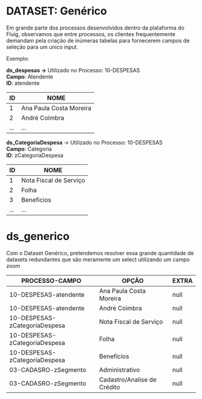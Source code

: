 
# DATASET: Genérico

Em grande parte dos processos desenvolvidos dentro da plataforma do Fluig, observamos que entre processos, os clientes frequentemente demandam pela criação de inúmeras tabelas para fornecerem campos de seleção para um unico input.

Exemplo:

**ds_despesas →** Utilizado no Processo: 10-DESPESAS <br/>
**Campo**: Atendente <br/>
**ID**: atendente


|    ID    |   NOME   |
|----------|----------|
| 1  | Ana Paula Costa Moreira  |
| 2  | André Coimbra  |
| ...  | ...  |


**ds_CategoriaDespesa** → Utilizado no Processo: 10-DESPESAS <br/>
**Campo**: Categoria <br/>
**ID**: zCategoriaDespesa


|    ID    |   NOME   |
|----------|----------|
| 1  | Nota Fiscal de Serviço  |
| 2  | Folha  |
| 3  | Beneficios  |
| ...  | ...  |

# ds_generico

Com o Dataset Genérico, pretendemos resolver essa grande quantidade de datasets redundantes que são meramente um select utilizando um campo zoom

| PROCESSO-CAMPO | OPÇÃO | EXTRA |
|----------|----------|----------|
| 10-DESPESAS-atendente  | Ana Paula Costa Moreira  | null  |
| 10-DESPESAS-atendente  | André Coimbra  | null  |
| 10-DESPESAS-zCategoriaDespesa  | Nota Fiscal de Serviço  | null  |
| 10-DESPESAS-zCategoriaDespesa  | Folha  | null  |
| 10-DESPESAS-zCategoriaDespesa  | Benefícios  | null  |
| 03-CADASRO-zSegmento  | Administrativo | null  |
| 03-CADASRO-zSegmento  | Cadastro/Analise de Crédito | null  |
